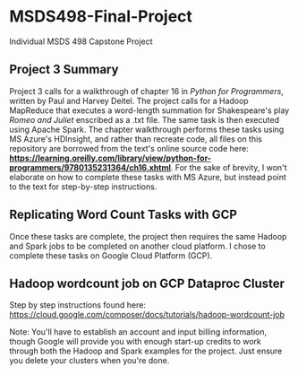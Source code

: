 # MSDS498-Final-Project
Individual MSDS 498 Capstone Project

## Project 3 Summary

Project 3 calls for a walkthrough of chapter 16  in *Python for Programmers*, written by Paul and Harvey Deitel.  The project calls for a Hadoop MapReduce that executes a word-length summation for Shakespeare's play *Romeo and Juliet* enscribed as a .txt file.  The same task is then executed using Apache Spark.  The chapter walkthrough performs these tasks using MS Azure's HDInsight, and rather than recreate code, all files on this repository are borrowed from the text's online source code here: **https://learning.oreilly.com/library/view/python-for-programmers/9780135231364/ch16.xhtml**. For the sake of brevity, I won't elaborate on how to complete these tasks with MS Azure, but instead point to the text for step-by-step instructions.


## Replicating Word Count Tasks with GCP

Once these tasks are complete, the project then requires the same Hadoop and Spark jobs to be completed on another cloud platform.  I chose to complete these tasks on Google Cloud Platform (GCP).

## Hadoop wordcount job on GCP Dataproc Cluster

Step by step instructions found here: https://cloud.google.com/composer/docs/tutorials/hadoop-wordcount-job

Note: You'll have to establish an account and input billing information, though Google will provide you with enough start-up credits to work through both the Hadoop and Spark examples for the project.  Just ensure you delete your clusters when you're done.






